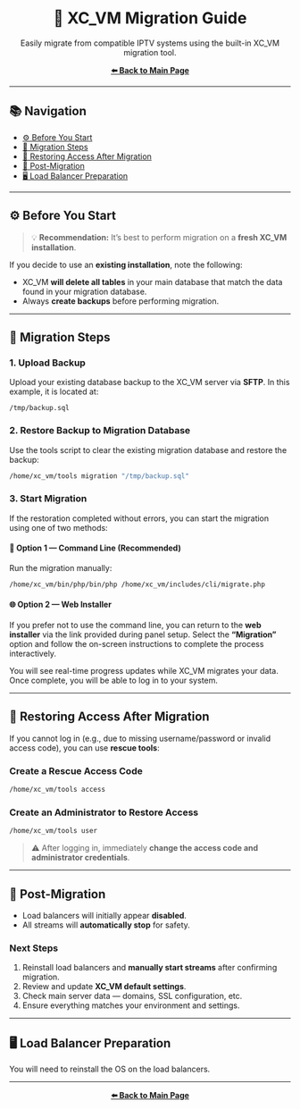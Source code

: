 <h1 align="center">🧭 XC_VM Migration Guide</h1>

<p align="center">
  Easily migrate from compatible IPTV systems using the built-in XC_VM migration tool.
</p>

<p align="center">
  <a href="../en/main-page.md"><b>⬅️ Back to Main Page</b></a>
</p>

---

## 📚 Navigation

* [⚙️ Before You Start](#before-you-start)
* [🚀 Migration Steps](#migration-steps)
* [🔑 Restoring Access After Migration](#restoring-access-after-migration)
* [🧩 Post-Migration](#post-migration)
* [🖥️ Load Balancer Preparation](#load-balancer-preparation)

---

## ⚙️ Before You Start

> 💡 **Recommendation:**
> It’s best to perform migration on a **fresh XC_VM installation**.

If you decide to use an **existing installation**, note the following:

* XC_VM **will delete all tables** in your main database that match the data found in your migration database.
* Always **create backups** before performing migration.

---

## 🚀 Migration Steps

### 1. Upload Backup

Upload your existing database backup to the XC_VM server via **SFTP**.
In this example, it is located at:

```
/tmp/backup.sql
```

### 2. Restore Backup to Migration Database

Use the tools script to clear the existing migration database and restore the backup:

```bash
/home/xc_vm/tools migration "/tmp/backup.sql"
```

### 3. Start Migration

If the restoration completed without errors, you can start the migration using one of two methods:

#### 🧩 Option 1 — Command Line (Recommended)

Run the migration manually:

```bash
/home/xc_vm/bin/php/bin/php /home/xc_vm/includes/cli/migrate.php
```

#### 🌐 Option 2 — Web Installer

If you prefer not to use the command line, you can return to the **web installer** via the link provided during panel setup.
Select the **“Migration”** option and follow the on-screen instructions to complete the process interactively.

You will see real-time progress updates while XC_VM migrates your data.
Once complete, you will be able to log in to your system.

---

## 🔑 Restoring Access After Migration

If you cannot log in (e.g., due to missing username/password or invalid access code), you can use **rescue tools**:

### Create a Rescue Access Code

```bash
/home/xc_vm/tools access
```

### Create an Administrator to Restore Access

```bash
/home/xc_vm/tools user
```

> ⚠️ After logging in, immediately **change the access code and administrator credentials**.

---

## 🧩 Post-Migration

* Load balancers will initially appear **disabled**.
* All streams will **automatically stop** for safety.

### Next Steps

1. Reinstall load balancers and **manually start streams** after confirming migration.
2. Review and update **XC_VM default settings**.
3. Check main server data — domains, SSL configuration, etc.
4. Ensure everything matches your environment and settings.

---

## 🖥️ Load Balancer Preparation

You will need to reinstall the OS on the load balancers.

---

<p align="center">
  <a href="../en/main-page.md"><b>⬅️ Back to Main Page</b></a>
</p>
